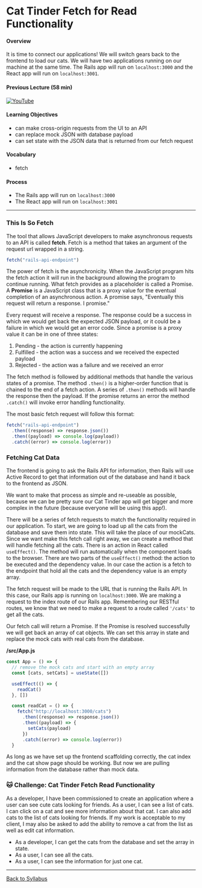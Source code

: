 # Cat Tinder Fetch for Read Functionality

#### Overview

It is time to connect our applications! We will switch gears back to the frontend to load our cats. We will have two applications running on our machine at the same time. The Rails app will run on `localhost:3000` and the React app will run on `localhost:3001`.

#### Previous Lecture (58 min)

[![YouTube](http://img.youtube.com/vi/b4XhdUReNJ4/0.jpg)](https://www.youtube.com/watch?v=b4XhdUReNJ4)

#### Learning Objectives

- can make cross-origin requests from the UI to an API
- can replace mock JSON with database payload
- can set state with the JSON data that is returned from our fetch request

#### Vocabulary

- fetch

#### Process

- The Rails app will run on `localhost:3000`
- The React app will run on `localhost:3001`

---

### This Is So Fetch

The tool that allows JavaScript developers to make asynchronous requests to an API is called **fetch**. Fetch is a method that takes an argument of the request url wrapped in a string.

```javascript
fetch("rails-api-endpoint")
```

The power of fetch is the asynchronicity. When the JavaScript program hits the fetch action it will run in the background allowing the program to continue running. What fetch provides as a placeholder is called a Promise. A **Promise** is a JavaScript class that is a proxy value for the eventual completion of an asynchronous action. A promise says, "Eventually this request will return a response. I promise."

Every request will receive a response. The response could be a success in which we would get back the expected JSON payload, or it could be a failure in which we would get an error code. Since a promise is a proxy value it can be in one of three states:

1. Pending - the action is currently happening
2. Fulfilled - the action was a success and we received the expected payload
3. Rejected - the action was a failure and we received an error

The fetch method is followed by additional methods that handle the various states of a promise. The method `.then()` is a higher-order function that is chained to the end of a fetch action. A series of `.then()` methods will handle the response then the payload. If the promise returns an error the method `.catch()` will invoke error handling functionality.

The most basic fetch request will follow this format:

```javascript
fetch("rails-api-endpoint")
  .then((response) => response.json())
  .then((payload) => console.log(payload))
  .catch((error) => console.log(error))
```

### Fetching Cat Data

The frontend is going to ask the Rails API for information, then Rails will use Active Record to get that information out of the database and hand it back to the frontend as JSON.

We want to make that process as simple and re-useable as possible, because we can be pretty sure our Cat Tinder app will get bigger and more complex in the future (because everyone will be using this app!).

There will be a series of fetch requests to match the functionality required in our application. To start, we are going to load up all the cats from the database and save them into state. This will take the place of our mockCats. Since we want make this fetch call right away, we can create a method that will handle fetching all the cats. There is an action in React called `useEffect()`. The method will run automatically when the component loads to the browser. There are two parts of the `useEffect()` method: the action to be executed and the dependency value. In our case the action is a fetch to the endpoint that hold all the cats and the dependency value is an empty array.

The fetch request will be made to the URL that is running the Rails API. In this case, our Rails app is running on `localhost:3000`. We are making a request to the index route of our Rails app. Remembering our RESTful routes, we know that we need to make a request to a route called `'/cats'` to get all the cats.

Our fetch call will return a Promise. If the Promise is resolved successfully we will get back an array of cat objects. We can set this array in state and replace the mock cats with real cats from the database.

**/src/App.js**

```javascript
const App = () => {
  // remove the mock cats and start with an empty array
  const [cats, setCats] = useState([])

  useEffect(() => {
    readCat()
  }, [])

  const readCat = () => {
    fetch("http://localhost:3000/cats")
      .then((response) => response.json())
      .then((payload) => {
        setCats(payload)
      })
      .catch((error) => console.log(error))
  }
```

As long as we have set up the frontend scaffolding correctly, the cat index and the cat show page should be working. But now we are pulling information from the database rather than mock data.

### 🐱 Challenge: Cat Tinder Fetch Read Functionality

As a developer, I have been commissioned to create an application where a user can see cute cats looking for friends. As a user, I can see a list of cats. I can click on a cat and see more information about that cat. I can also add cats to the list of cats looking for friends. If my work is acceptable to my client, I may also be asked to add the ability to remove a cat from the list as well as edit cat information.

- As a developer, I can get the cats from the database and set the array in state.
- As a user, I can see all the cats.
- As a user, I can see the information for just one cat.

---

[Back to Syllabus](../../README.md#bringing-it-together)
